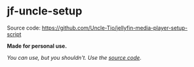 # jf-uncle-setup
Source code: https://github.com/Uncle-Tio/jellyfin-media-player-setup-script

**Made for personal use.** 

*You can use, but you shouldn't. Use the [source code](https://github.com/Uncle-Tio/jellyfin-media-player-setup-script)*.
